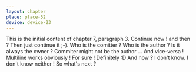 ```yaml
---
layout: chapter
place: place-52
device: device-23
---
```

This is the initial content of chapter 7, paragraph 3. Continue now ! and then ? Then just continue it ;-). Who is the comitter ? Who is the author ? Is it always the owner ? Commiter might not be the author ... And vice-versa !
Multiline works obviously !
For sure !
Definitely :D And now ? I don't know. I don't know neither ! So what's next ?